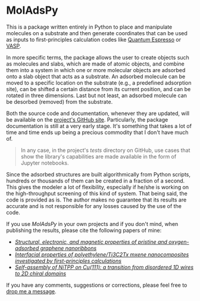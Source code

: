 # MolAdsPy

This is a package written entirely in Python to place and manipulate molecules on a substrate and then generate coordinates that can be used as inputs to first-principles calculation codes like [Quantum Espresso](https://www.quantum-espresso.org/) or [VASP](https://www.vasp.at/).

In more specific terms, the package allows the user to create objects such as molecules and slabs, which are made of atomic objects, and combine them into a system in which one or more molecular objects are adsorbed onto a slab object that acts as a substrate. An adsorbed molecule can be moved to a specific location on the substrate (e.g., a predefined adsorption site), can be shifted a certain distance from its current position, and can be rotated in three dimensions. Last but not least, an adsorbed molecule can be desorbed (removed) from the substrate.

Both the source code and documentation, whenever they are updated, will be available on the [project's GitHub site](https://github.com/rgaveiga/moladspy). Particularly, the package documentation is still at a very early stage. It's something that takes a lot of time and time ends up being a precious commodity that I don't have much of.

> In any case, in the project's *tests* directory on GitHub, use cases that show the library's capabilities are made available in the form of Jupyter notebooks.

Since the adsorbed structures are built algorithmically from Python scripts, hundreds or thousands of them can be created in a fraction of a second. This gives the modeler a lot of flexibility, especially if he/she is working on the high-throughput screening of this kind of system. That being said, the code is provided as is. The author makes no guarantee that its results are accurate and is not responsible for any losses caused by the use of the code.

If you use *MolAdsPy* in your own projects and if you don't mind, when publishing the results, please cite the following papers of mine:

* [*Structural, electronic, and magnetic properties of pristine and oxygen-adsorbed graphene nanoribbons*](https://www.sciencedirect.com/science/article/abs/pii/S0169433210003855)
* [*Interfacial properties of polyethylene/Ti3C2Tx mxene nanocomposites investigated by first-principles calculations*](https://www.sciencedirect.com/science/article/abs/pii/S0169433222028720)
* [*Self-assembly of NiTPP on Cu(111): a transition from disordered 1D wires to 2D chiral domains*](https://pubs.rsc.org/en/content/articlelanding/2015/cp/c5cp01288k)

If you have any comments, suggestions or corrections, please feel free to [drop me a message](mailto:roberto.veiga@ufabc.edu.br).